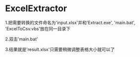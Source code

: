 # ExcelExtractor

1.把需要转换的文件命名为'input.xlsx'并和'Extract.exe', 'main.bat', 'ExcelToCsv.vbs'放在同一目录下

2.双击'main.bat'

3.结果就是'result.xlsx'只需要稍微调整表格大小就可以了
